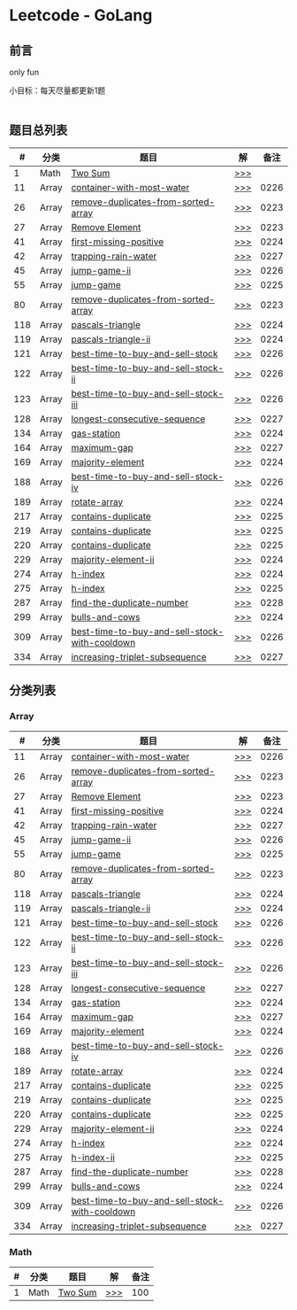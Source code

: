 # **Leetcode - GoLang**

## **前言**
 only fun

 小目标：每天尽量都更新1题
 <br/><br/>

## **题目总列表**
|#|分类|题目|解|备注|
|---|---|-------------|-----|---------|
|1|Math|[Two Sum](https://leetcode.com/problems/two-sum/)|[>>>](main/1.two-sum.go)||
|11|Array|[container-with-most-water](https://leetcode-cn.com/problems/container-with-most-water/)|[>>>](main/11.container-with-most-water.go)|0226|
|26|Array|[remove-duplicates-from-sorted-array](https://leetcode-cn.com/problems/remove-duplicates-from-sorted-array/)|[>>>](main/26.remove-duplicates-from-sorted-array.go)|0223|
|27|Array|[Remove Element](https://leetcode-cn.com/problems/remove-element/)|[>>>](main/27.remove-element.go)|0223|
|41|Array|[first-missing-positive](https://leetcode-cn.com/problems/first-missing-positive/)|[>>>](main/41.first-missing-positive.go)|0224|
|42|Array|[trapping-rain-water](https://leetcode-cn.com/problems/trapping-rain-water/)|[>>>](main/42.trapping-rain-water.go)|0227|
|45|Array|[jump-game-ii](https://leetcode-cn.com/problems/jump-game-ii/)|[>>>](main/45.jump-game-ii.go)|0226|
|55|Array|[jump-game](https://leetcode-cn.com/problems/jump-game/)|[>>>](main/55.jump-game.go)|0225|
|80|Array|[remove-duplicates-from-sorted-array](https://leetcode-cn.com/problems/remove-duplicates-from-sorted-array-ii/)|[>>>](main/80.remove-duplicates-from-sorted-array-ii.go)|0223|
|118|Array|[pascals-triangle](https://leetcode-cn.com/problems/pascals-triangle/)|[>>>](main/118.pascals-triangle.go)|0224|
|119|Array|[pascals-triangle-ii](https://leetcode-cn.com/problems/pascals-triangle-ii/)|[>>>](main/118.pascals-triangle-ii.go)|0224|
|121|Array|[best-time-to-buy-and-sell-stock](https://leetcode-cn.com/problems/best-time-to-buy-and-sell-stock/)|[>>>](main/121.best-time-to-buy-and-sell-stock.go)|0226|
|122|Array|[best-time-to-buy-and-sell-stock-ii](https://leetcode-cn.com/problems/best-time-to-buy-and-sell-stock-ii/)|[>>>](main/121.best-time-to-buy-and-sell-stock-ii.go)|0226|
|123|Array|[best-time-to-buy-and-sell-stock-iii](https://leetcode-cn.com/problems/best-time-to-buy-and-sell-stock-iii/)|[>>>](main/121.best-time-to-buy-and-sell-stock-iii.go)|0226|
|128|Array|[longest-consecutive-sequence](https://leetcode-cn.com/problems/longest-consecutive-sequence/)|[>>>](main/128.longest-consecutive-sequence.go)|0227|
|134|Array|[gas-station](https://leetcode-cn.com/problems/gas-station/)|[>>>](main/134.gas-station.go)|0224|
|164|Array|[maximum-gap](https://leetcode-cn.com/problems/maximum-gap/)|[>>>](main/164.maximum-gap.go)|0227|
|169|Array|[majority-element](https://leetcode-cn.com/problems/majority-element/)|[>>>](main/169.majority-element.go)|0224|
|188|Array|[best-time-to-buy-and-sell-stock-iv](https://leetcode-cn.com/problems/best-time-to-buy-and-sell-stock-iv/)|[>>>](main/121.best-time-to-buy-and-sell-stock-iv.go)|0226|
|189|Array|[rotate-array](https://leetcode-cn.com/problems/rotate-array/)|[>>>](main/189.rotate-array.go)|0224|
|217|Array|[contains-duplicate](https://leetcode-cn.com/problems/contains-duplicate/)|[>>>](main/217.contains-duplicate.go)|0225|
|219|Array|[contains-duplicate](https://leetcode-cn.com/problems/contains-duplicate-ii/)|[>>>](main/219.contains-duplicate-ii.go)|0225|
|220|Array|[contains-duplicate](https://leetcode-cn.com/problems/contains-duplicate-iii/)|[>>>](main/220.contains-duplicate-iii.go)|0225|
|229|Array|[majority-element-ii](https://leetcode-cn.com/problems/majority-element-ii/)|[>>>](main/229.majority-element-ii.go)|0224|
|274|Array|[h-index](https://leetcode-cn.com/problems/h-index/)|[>>>](main/274.h-index.go)|0224|
|275|Array|[h-index](https://leetcode-cn.com/problems/h-index-ii/)|[>>>](main/275.h-index-ii.go)|0225|
|287|Array|[find-the-duplicate-number](https://leetcode-cn.com/problems/find-the-duplicate-number/)|[>>>](main/287.find-the-duplicate-number.go)|0228|
|299|Array|[bulls-and-cows](https://leetcode-cn.com/problems/bulls-and-cows/)|[>>>](main/299.bulls-and-cows.go)|0224|
|309|Array|[best-time-to-buy-and-sell-stock-with-cooldown](https://leetcode-cn.com/problems/best-time-to-buy-and-sell-stock-with-cooldown/)|[>>>](main/309.best-time-to-buy-and-sell-stock-with-cooldown.go)|0226|
|334|Array|[increasing-triplet-subsequence](https://leetcode-cn.com/problems/increasing-triplet-subsequence/)|[>>>](main/334.increasing-triplet-subsequence.go)|0227|




## **分类列表**

### Array
|#|分类|题目|解|备注|
|---|---|-------------|-----|---------|
|11|Array|[container-with-most-water](https://leetcode-cn.com/problems/container-with-most-water/)|[>>>](main/11.container-with-most-water.go)|0226|
|26|Array|[remove-duplicates-from-sorted-array](https://leetcode-cn.com/problems/remove-duplicates-from-sorted-array/)|[>>>](main/26.remove-duplicates-from-sorted-array.go)|0223|
|27|Array|[Remove Element](https://leetcode-cn.com/problems/remove-element/)|[>>>](main/27.remove-element.go)|0223|
|41|Array|[first-missing-positive](https://leetcode-cn.com/problems/first-missing-positive/)|[>>>](main/41.first-missing-positive.go)|0224|
|42|Array|[trapping-rain-water](https://leetcode-cn.com/problems/trapping-rain-water/)|[>>>](main/42.trapping-rain-water.go)|0227|
|45|Array|[jump-game-ii](https://leetcode-cn.com/problems/jump-game-ii/)|[>>>](main/45.jump-game-ii.go)|0226|
|55|Array|[jump-game](https://leetcode-cn.com/problems/jump-game/)|[>>>](main/55.jump-game.go)|0225|
|80|Array|[remove-duplicates-from-sorted-array](https://leetcode-cn.com/problems/remove-duplicates-from-sorted-array-ii/)|[>>>](main/80.remove-duplicates-from-sorted-array-ii.go)|0223|
|118|Array|[pascals-triangle](https://leetcode-cn.com/problems/pascals-triangle/)|[>>>](main/118.pascals-triangle.go)|0224|
|119|Array|[pascals-triangle-ii](https://leetcode-cn.com/problems/pascals-triangle-ii/)|[>>>](main/118.pascals-triangle-ii.go)|0224|
|121|Array|[best-time-to-buy-and-sell-stock](https://leetcode-cn.com/problems/best-time-to-buy-and-sell-stock/)|[>>>](main/121.best-time-to-buy-and-sell-stock.go)|0226|
|122|Array|[best-time-to-buy-and-sell-stock-ii](https://leetcode-cn.com/problems/best-time-to-buy-and-sell-stock-ii/)|[>>>](main/121.best-time-to-buy-and-sell-stock-ii.go)|0226|
|123|Array|[best-time-to-buy-and-sell-stock-iii](https://leetcode-cn.com/problems/best-time-to-buy-and-sell-stock-iii/)|[>>>](main/121.best-time-to-buy-and-sell-stock-iii.go)|0226|
|128|Array|[longest-consecutive-sequence](https://leetcode-cn.com/problems/longest-consecutive-sequence/)|[>>>](main/128.longest-consecutive-sequence.go)|0227|
|134|Array|[gas-station](https://leetcode-cn.com/problems/gas-station/)|[>>>](main/134.gas-station.go)|0224|
|164|Array|[maximum-gap](https://leetcode-cn.com/problems/maximum-gap/)|[>>>](main/164.maximum-gap.go)|0227|
|169|Array|[majority-element](https://leetcode-cn.com/problems/majority-element/)|[>>>](main/169.majority-element.go)|0224|
|188|Array|[best-time-to-buy-and-sell-stock-iv](https://leetcode-cn.com/problems/best-time-to-buy-and-sell-stock-iv/)|[>>>](main/121.best-time-to-buy-and-sell-stock-iv.go)|0226|
|189|Array|[rotate-array](https://leetcode-cn.com/problems/rotate-array/)|[>>>](main/189.rotate-array.go)|0224|
|217|Array|[contains-duplicate](https://leetcode-cn.com/problems/contains-duplicate/)|[>>>](main/217.contains-duplicate.go)|0225|
|219|Array|[contains-duplicate](https://leetcode-cn.com/problems/contains-duplicate-ii/)|[>>>](main/219.contains-duplicate-ii.go)|0225|
|220|Array|[contains-duplicate](https://leetcode-cn.com/problems/contains-duplicate-iii/)|[>>>](main/220.contains-duplicate-iii.go)|0225|
|229|Array|[majority-element-ii](https://leetcode-cn.com/problems/majority-element-ii/)|[>>>](main/229.majority-element-ii.go)|0224|
|274|Array|[h-index](https://leetcode-cn.com/problems/h-index/)|[>>>](main/274.h-index.go)|0224|
|275|Array|[h-index-ii](https://leetcode-cn.com/problems/h-index-ii/)|[>>>](main/275.h-index-ii.go)|0225|
|287|Array|[find-the-duplicate-number](https://leetcode-cn.com/problems/find-the-duplicate-number/)|[>>>](main/287.find-the-duplicate-number.go)|0228|
|299|Array|[bulls-and-cows](https://leetcode-cn.com/problems/bulls-and-cows/)|[>>>](main/299.bulls-and-cows.go)|0224|
|309|Array|[best-time-to-buy-and-sell-stock-with-cooldown](https://leetcode-cn.com/problems/best-time-to-buy-and-sell-stock-with-cooldown/)|[>>>](main/309.best-time-to-buy-and-sell-stock-with-cooldown.go)|0226|
|334|Array|[increasing-triplet-subsequence](https://leetcode-cn.com/problems/increasing-triplet-subsequence/)|[>>>](main/334.increasing-triplet-subsequence.go)|0227|


### Math
|#|分类|题目|解|备注|
|---|---|-------------|-----|---------|
|1|Math|[Two Sum](https://leetcode-cn.com/problems/two-sum/)|[>>>](main/1.two-sum.go)|100|